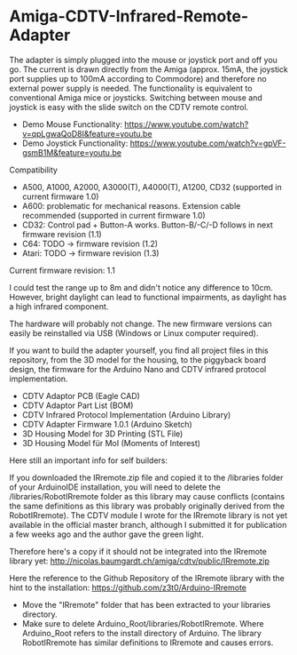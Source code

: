 # Amiga-CDTV-Infrared-Remote-Adapter

The adapter is simply plugged into the mouse or joystick port and off you go. The current is drawn directly from the Amiga (approx. 15mA, the joystick port supplies up to 100mA according to Commodore) and therefore no external power supply is needed. The functionality is equivalent to conventional Amiga mice or joysticks. Switching between mouse and joystick is easy with the slide switch on the CDTV remote control.

- Demo Mouse Functionality: https://www.youtube.com/watch?v=qpLgwaQoD8I&feature=youtu.be
- Demo Joystick Functionality: https://www.youtube.com/watch?v=gpVF-gsmB1M&feature=youtu.be

Compatibility

- A500, A1000, A2000, A3000(T), A4000(T), A1200, CD32 (supported in current firmware 1.0)
- A600: problematic for mechanical reasons. Extension cable recommended (supported in current firmware 1.0)
- CD32: Control pad + Button-A works. Button-B/-C/-D follows in next firmware revision (1.1)
- C64: TODO -> firmware revision (1.2)
- Atari: TODO -> firmware revision (1.3)

Current firmware revision: 1.1

I could test the range up to 8m and didn't notice any difference to 10cm. However, bright daylight can lead to functional impairments, as daylight has a high infrared component.

The hardware will probably not change. The new firmware versions can easily be reinstalled via USB (Windows or Linux computer required).

If you want to build the adapter yourself, you find all project files in this repository, from the 3D model for the housing, to the piggyback board design, the firmware for the Arduino Nano and CDTV infrared protocol implementation.

- CDTV Adaptor PCB (Eagle CAD)
- CDTV Adaptor Part List (BOM)
- CDTV Infrared Protocol Implementation (Arduino Library)
- CDTV Adapter Firmware 1.0.1 (Arduino Sketch)
- 3D Housing Model for 3D Printing (STL File)
- 3D Housing Model für MoI (Moments of Interest)

Here still an important info for self builders:

If you downloaded the IRremote.zip file and copied it to the /libraries folder of your ArduinoIDE installation, you will need to delete the /libraries/RobotIRremote folder as this library may cause conflicts (contains the same definitions as this library was probably originally derived from the RobotIRremote). The CDTV module I wrote for the IRremote library is not yet available in the official master branch, although I submitted it for publication a few weeks ago and the author gave the green light.

Therefore here's a copy if it should not be integrated into the IRremote library yet: http://nicolas.baumgardt.ch/amiga/cdtv/public/IRremote.zip

Here the reference to the Github Repository of the IRremote library with the hint to the installation:
https://github.com/z3t0/Arduino-IRremote

- Move the "IRremote" folder that has been extracted to your libraries directory.
- Make sure to delete Arduino_Root/libraries/RobotIRremote. Where Arduino_Root refers to the install directory of Arduino. The library RobotIRremote has similar definitions to IRremote and causes errors.
